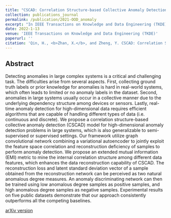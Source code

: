 ```yaml
---
title: "CSCAD: Correlation Structure-based Collective Anomaly Detection in Complex System"
collection: publications_journal
permalink: /publication/2021-OOD_anomaly
excerpt: "In IEEE Transactions on Knowledge and Data Engineering (TKDE). "
date: 2022-1-13
venue: 'IEEE Transactions on Knowledge and Data Engineering (TKDE)'
paperurl: ''
citation: 'Qin, H., <b>Zhan, X.</b>, and Zheng, Y. CSCAD: Correlation Structure-based Collective Anomaly Detection in Complex System. In <i>IEEE Transactions on Knowledge and Data Engineering (TKDE)</i>.'
---
```


Abstract
---

Detecting anomalies in large complex systems is a critical and challenging task. The difficulties arise from several aspects. First, collecting ground truth labels or prior knowledge for anomalies is hard in real-world systems, which often leads to limited or no anomaly labels in the dataset. Second, anomalies in large systems usually occur in a collective manner due to the underlying dependency structure among devices or sensors. Lastly, real-time anomaly detection for high-dimensional data requires efficient algorithms that are capable of handling different types of data (i.e. continuous and discrete). We propose a correlation structure-based collective anomaly detection (CSCAD) model for high-dimensional anomaly detection problems in large systems, which is also generalizable to semi-supervised or supervised settings. Our framework utilize graph convolutional network combining a variational autoencoder to jointly exploit the feature space correlation and reconstruction deficiency of samples to perform anomaly detection. We propose an extended mutual information (EMI) metric to mine the internal correlation structure among different data features, which enhances the data reconstruction capability of CSCAD. The reconstruction loss and latent standard deviation vector of a sample obtained from the reconstruction network can be perceived as two natural anomalous degree measures. An anomaly discriminating network can then be trained using low anomalous degree samples as positive samples, and high anomalous degree samples as negative samples. Experimental results on five public datasets demonstrate that our approach consistently outperforms all the competing baselines.


[arXiv version](https://arxiv.org/abs/2105.14476)